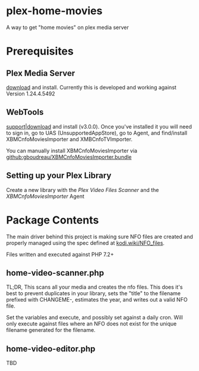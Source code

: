 # plex-home-movies
A way to get "home movies" on plex media server

# Prerequisites

## Plex Media Server
[download](https://www.plex.tv/media-server-downloads/) and install. Currently this is developed and working against Version 1.24.4.5492

## WebTools
[support](https://forums.plex.tv/t/rel-webtools-unsupported-appstore/206843)|[download](https://github.com/ukdtom/WebTools.bundle/wiki/Install) and install (v3.0.0). Once you've installed it you will need to sign in, go to UAS (UnsupportedAppStore), go to Agent, and find/install XBMCnfoMoviesImporter and XMBCnfoTVImporter.

You can manually install XBMCnfoMoviesImporter via [github:gboudreau/XBMCnfoMoviesImporter.bundle](https://github.com/gboudreau/XBMCnfoMoviesImporter.bundle)

## Setting up your Plex Library
Create a new library with the *Plex Video Files Scanner* and the *XBMCnfoMoviesImporter* Agent


# Package Contents
The main driver behind this project is making sure NFO files are created and properly managed using the spec defined at [kodi.wiki/NFO_files](https://kodi.wiki/view/NFO_files/Movies).

Files written and executed against PHP 7.2+

## home-video-scanner.php
TL;DR, This scans all your media and creates the nfo files. This does it's best to prevent duplicates in your library, sets the "title" to the filename prefixed with CHANGEME-, estimates the year, and writes out a valid NFO file.

Set the variables and execute, and possibly set against a daily cron. Will only execute against files where an NFO does not exist for the unique filename generated for the filename.

## home-video-editor.php
TBD

